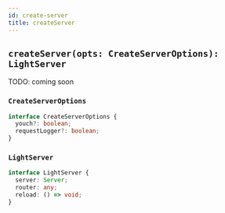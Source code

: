 ```yaml
---
id: create-server
title: createServer
---
```


## `createServer(opts: CreateServerOptions): LightServer`

TODO: coming soon

### `CreateServerOptions`

```typescript
interface CreateServerOptions {
  youch?: boolean;
  requestLogger?: boolean;
}
```
### `LightServer`

```typescript
interface LightServer {
  server: Server;
  router: any;
  reload: () => void;
}
```
